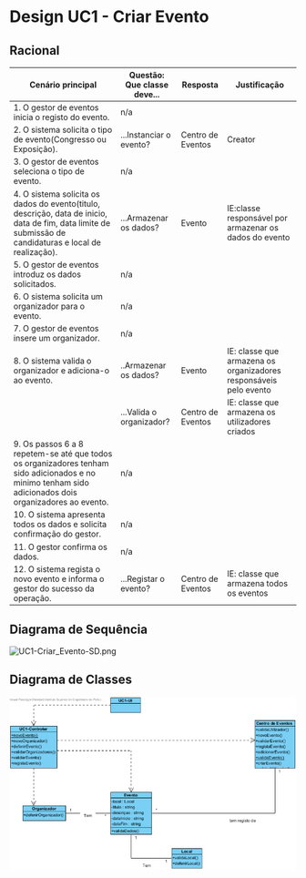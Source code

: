 # Design UC1 - Criar Evento

## Racional ##

| Cenário principal                                                                                                                                         | Questão: Que classe deve... | Resposta          | Justificação                                                      |
|-----------------------------------------------------------------------------------------------------------------------------------------------------------|-----------------------------|-------------------|-------------------------------------------------------------------|
| 1. O gestor de eventos inicia o registo do evento.                                                                                                        | n/a                         |                   |                                                                   |
| 2. O sistema solicita o tipo de evento(Congresso ou Exposição).                                                                                           | ...Instanciar o evento?     | Centro de Eventos | Creator                                                           |
| 3. O gestor de eventos seleciona o tipo de evento.                                                                                                        | n/a                         |                   |                                                                   |
| 4. O sistema solicita os dados do evento(titulo, descrição, data de inicio, data de fim, data limite de submissão de candidaturas e local de realização). | ...Armazenar os dados?      | Evento            | IE:classe responsável por armazenar os dados do evento            |
| 5. O gestor de eventos introduz os dados solicitados.                                                                                                     | n/a                         |                   |                                                                   |
| 6. O sistema solicita um organizador para o evento.                                                                                                       | n/a                         |                   |                                                                   |
| 7. O gestor de eventos insere um organizador.                                                                                                             | n/a                         |                   |                                                                   |
| 8. O sistema valida o organizador e adiciona-o ao evento.                                                                                                 | ..Armazenar os dados?       | Evento            | IE: classe que armazena os organizadores responsáveis pelo evento |
|                                                                                                                                                           | ...Valida o organizador?    | Centro de Eventos | IE: classe que armazena os utilizadores criados                   |
| 9. Os passos 6 a 8 repetem-se até que todos os organizadores tenham sido adicionados e no minimo tenham sido adicionados dois organizadores ao evento.    | n/a                         |                   |                                                                   |
| 10. O sistema apresenta todos os dados e solicita confirmação do gestor.                                                                                  | n/a                         |                   |                                                                   |
| 11. O gestor confirma os dados.                                                                                                                           | n/a                         |                   |                                                                   |
| 12. O sistema regista o novo evento e informa o gestor do sucesso da operação.                                                                            | ...Registar o evento?       | Centro de Eventos | IE: classe que armazena todos os eventos                          |                                                                            


##	Diagrama de Sequência ##
![UC1-Criar_Evento-SD.png](../Imagens/Desing/UC1-Cria_Evento-SD.png)


##	Diagrama de Classes ##
![UC1-Criar_Evento-ClassDiagram.png](../Imagens/Desing/UC1-Criar_Evento-ClassDiagram.png)
